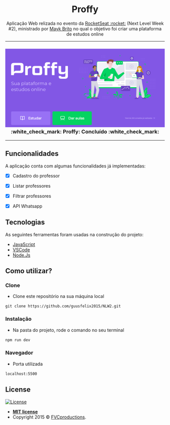 <h1 align="center">Proffy</h1>
<p align="center">Aplicação Web relizada no evento da <a href="https://rocketseat.com.br/">RocketSeat :rocket:</a> (Next Level Week #2), ministrado por <a href="https://github.com/maykbrito">Mayk Brito</a> no qual o objetivo foi criar uma plataforma de estudos online</p>

-----

<h3 align="center"> 
  <img src="https://github.com/jpgSouza/next-level-week2/blob/master/homepage.png" >
	:white_check_mark:  Proffy: Concluído  :white_check_mark:
</h3>

-----

## Funcionalidades
A aplicação conta com algumas funcionalidades já implementadas:
- [X] Cadastro do professor
- [X] Listar professores
- [X] Filtrar professores
- [X] API Whatsapp


## Tecnologias
As seguintes ferramentas foram usadas na construção do projeto:
- [JavaScript](https://www.javascript.com/)
- [VSCode](https://code.visualstudio.com/)
- [Node.Js](https://nodejs.org/en/)

## Como utilizar? 

### Clone
- Clone este repositório na sua máquina local
```
git clone https://github.com/guusfelix2015/NLW2.git
```

### Instalação
- Na pasta do projeto, rode o comando no seu terminal
```sh
npm run dev
```

### Navegador
- Porta utilizada
```sh
localhost:5500
```

## License

[![License](https://img.shields.io/apm/l/vim-mode?color=blue)](http://badges.mit-license.org)

- **[MIT license](http://opensource.org/licenses/mit-license.php)**
- Copyright 2015 © <a href="http://fvcproductions.com" target="_blank">FVCproductions</a>.